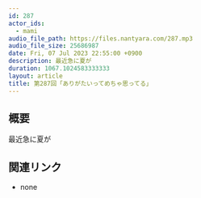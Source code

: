 ```yaml
---
id: 287
actor_ids:
  - mami
audio_file_path: https://files.nantyara.com/287.mp3
audio_file_size: 25686987
date: Fri, 07 Jul 2023 22:55:00 +0900
description: 最近急に夏が
duration: 1067.1024583333333
layout: article
title: 第287回「ありがたいってめちゃ思ってる」
---
```

## 概要

最近急に夏が

## 関連リンク

* none

